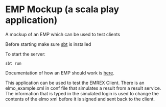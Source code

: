EMP Mockup (a scala play application)
=====================================

A mockup of an EMP which can be used to test clients

Before starting make sure [sbt](https://www.scala-sbt.org/) is installed

To start the server:
```
sbt run
```


Documentation of how an EMP should work is [here](https://github.com/emrex-eu/standard).

This application can be used to test the EMREX Client.
There is an elmo_example.xml in conf file that simulates a result from a result service.
The information that is typed in the simulated login is used to change the contents of the elmo xml before it is signed and sent back to the client.
